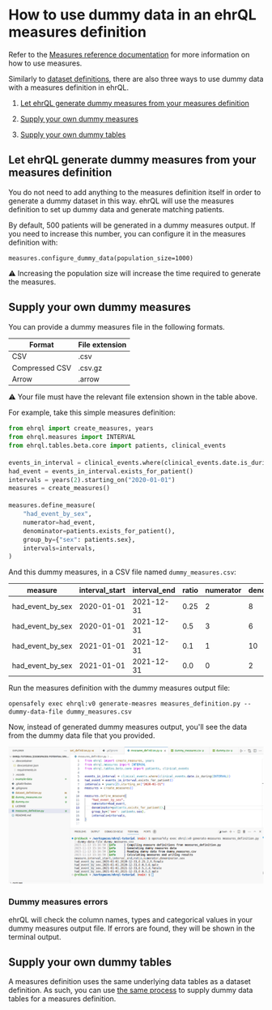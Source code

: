 # How to use dummy data in an ehrQL measures definition

Refer to the [Measures reference documentation](../reference/language.md#measures) for more
information on how to use measures.

Similarly to [dataset definitions](dummy-data.md), there are also three ways to use dummy
data with a measures definition in ehrQL.

1. [Let ehrQL generate dummy measures from your measures definition](#let-ehrql-generate-dummy-measures-from-your-measures-definition)

1. [Supply your own dummy measures](#supply-your-own-dummy-measures)

1. [Supply your own dummy tables](#supply-your-own-dummy-tables)


## Let ehrQL generate dummy measures from your measures definition

You do not need to add anything to the measures definition itself in order to generate a dummy
dataset in this way. ehrQL will use the measures definition to set up dummy data and generate
matching patients.

By default, 500 patients will be generated in a dummy measures output. If you need to increase this number, you can configure it in the measures definition with:

```
measures.configure_dummy_data(population_size=1000)
```

:warning: Increasing the population size will increase the time required to generate the
measures.


## Supply your own dummy measures

You can provide a dummy measures file in the following formats.

|Format        |File extension|
|--------------|--------------|
|CSV           |.csv          |
|Compressed CSV|.csv.gz       |
|Arrow         |.arrow        |

:warning: Your file must have the relevant file extension shown in the table
above.

For example, take this simple measures definition:

```python
from ehrql import create_measures, years
from ehrql.measures import INTERVAL
from ehrql.tables.beta.core import patients, clinical_events

events_in_interval = clinical_events.where(clinical_events.date.is_during(INTERVAL))
had_event = events_in_interval.exists_for_patient()
intervals = years(2).starting_on("2020-01-01")
measures = create_measures()

measures.define_measure(
    "had_event_by_sex",
    numerator=had_event,
    denominator=patients.exists_for_patient(),
    group_by={"sex": patients.sex},
    intervals=intervals,
)
```

And this dummy measures, in a CSV file named `dummy_measures.csv`:

|measure|interval_start|interval_end|ratio|numerator|denominator|sex|
|-------|--------------|------------|-----|---------|-----------|---|
|had_event_by_sex|2020-01-01|2021-12-31|0.25|2|8|female|
|had_event_by_sex|2020-01-01|2021-12-31|0.5|3|6|male|
|had_event_by_sex|2021-01-01|2021-12-31|0.1|1|10|female|
|had_event_by_sex|2021-01-01|2021-12-31|0.0|0|2|male|


Run the measures definition with the dummy measures output file:

```
opensafely exec ehrql:v0 generate-measres measures_definition.py --dummy-data-file dummy_measures.csv
```

Now, instead of generated dummy measures output, you'll see the data from the dummy data file that you provided.

![A screenshot of VS Code, showing the terminal after the `opensafely exec` command was run](opensafely_exec_dummy_measures_data_file.png)

### Dummy measures errors

ehrQL will check the column names, types and categorical values in your dummy measures output file. If errors are found, they will be shown in the terminal output.


## Supply your own dummy tables

A measures definition uses the same underlying data tables as a dataset definition. As such,
you can use [the same process](dummy-data.md#supply-your-own-dummy-data) to supply dummy data tables for a measures definition.
